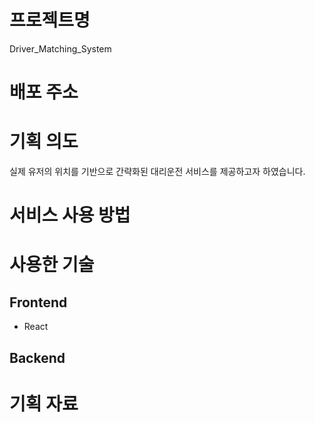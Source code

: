 # 프로젝트명

Driver_Matching_System

# 배포 주소

# 기획 의도

실제 유저의 위치를 기반으로 간략화된 대리운전 서비스를 제공하고자 하였습니다.

# 서비스 사용 방법

# 사용한 기술

## Frontend

- React

## Backend

# 기획 자료
